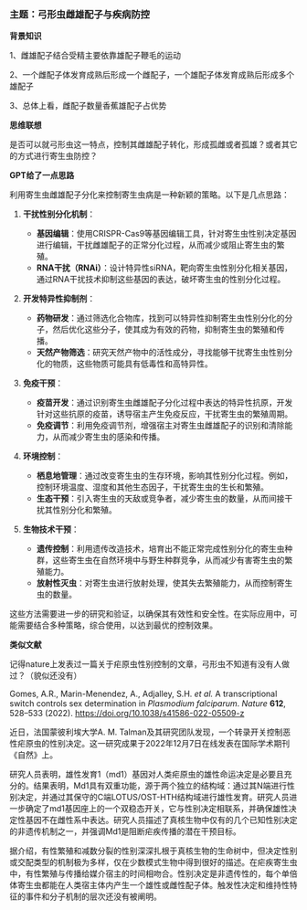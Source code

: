 ### 主题：弓形虫雌雄配子与疾病防控

**背景知识**

1、雌雄配子结合受精主要依靠雄配子鞭毛的运动

2、一个雌配子体发育成熟后形成一个雌配子，一个雄配子体发育成熟后形成多个雄配子

3、总体上看，雌配子数量香蕉雄配子占优势

**思维联想**

是否可以就弓形虫这一特点，控制其雌雄配子转化，形成孤雌或者孤雄？或者其它的方式进行寄生虫防控？



**GPT给了一点思路**

利用寄生虫雌雄配子分化来控制寄生虫病是一种新颖的策略。以下是几点思路：

1. **干扰性别分化机制**：
   - **基因编辑**：使用CRISPR-Cas9等基因编辑工具，针对寄生虫性别决定基因进行编辑，干扰雌雄配子的正常分化过程，从而减少或阻止寄生虫的繁殖。
   - **RNA干扰（RNAi）**：设计特异性siRNA，靶向寄生虫性别分化相关基因，通过RNA干扰技术抑制这些基因的表达，破坏寄生虫的性别分化过程。

2. **开发特异性抑制剂**：
   - **药物研发**：通过筛选化合物库，找到可以特异性抑制寄生虫性别分化的分子，然后优化这些分子，使其成为有效的药物，抑制寄生虫的繁殖和传播。
   - **天然产物筛选**：研究天然产物中的活性成分，寻找能够干扰寄生虫性别分化的物质，这些物质可能具有低毒性和高特异性。

3. **免疫干预**：
   - **疫苗开发**：通过识别寄生虫雌雄配子分化过程中表达的特异性抗原，开发针对这些抗原的疫苗，诱导宿主产生免疫反应，干扰寄生虫的繁殖周期。
   - **免疫调节**：利用免疫调节剂，增强宿主对寄生虫雌雄配子的识别和清除能力，从而减少寄生虫的感染和传播。

4. **环境控制**：
   - **栖息地管理**：通过改变寄生虫的生存环境，影响其性别分化过程。例如，控制环境温度、湿度和其他生态因子，干扰寄生虫的生长和繁殖。
   - **生态干预**：引入寄生虫的天敌或竞争者，减少寄生虫的数量，从而间接干扰其性别分化和繁殖。

5. **生物技术干预**：
   - **遗传控制**：利用遗传改造技术，培育出不能正常完成性别分化的寄生虫种群，这些寄生虫在自然环境中与野生种群竞争，从而减少有害寄生虫的繁殖能力。
   - **放射性灭虫**：对寄生虫进行放射处理，使其失去繁殖能力，从而控制寄生虫的数量。

这些方法需要进一步的研究和验证，以确保其有效性和安全性。在实际应用中，可能需要结合多种策略，综合使用，以达到最优的控制效果。

**类似文献**

记得nature上发表过一篇关于疟原虫性别控制的文章，弓形虫不知道有没有人做过？（貌似还没有）

Gomes, A.R., Marin-Menendez, A., Adjalley, S.H. *et al.* A transcriptional switch controls sex determination in *Plasmodium falciparum*. *Nature* **612**, 528–533 (2022). https://doi.org/10.1038/s41586-022-05509-z

近日，法国蒙彼利埃大学A. M. Talman及其研究团队发现，一个转录开关控制恶性疟原虫的性别决定。这一研究成果于2022年12月7日在线发表在国际学术期刊《自然》上。

研究人员表明，雄性发育1（md1）基因对人类疟原虫的雄性命运决定是必要且充分的。结果表明，Md1具有双重功能，源于两个独立的结构域：通过其N端进行性别决定，并通过其保守的C端LOTUS/OST-HTH结构域进行雄性发育。研究人员进一步确定了md1基因座上的一个双稳态开关，它与性别决定相联系，并确保雄性决定性基因不在雌性系中表达。研究人员描述了真核生物中仅有的几个已知性别决定的非遗传机制之一，并强调Md1是阻断疟疾传播的潜在干预目标。

据介绍，有性繁殖和减数分裂的性别深深扎根于真核生物的生命树中，但决定性别或交配类型的机制极为多样，仅在少数模式生物中得到很好的描述。在疟疾寄生虫中，有性繁殖与传播给媒介宿主的时间相吻合。性别决定是非遗传性的，每个单倍体寄生虫都能在人类宿主体内产生一个雄性或雌性配子体。触发性决定和维持性特征的事件和分子机制的层次还没有被阐明。

